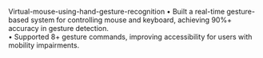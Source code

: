 Virtual-mouse-using-hand-gesture-recognition
 • Built a real-time gesture-based system for controlling mouse and keyboard, achieving 90%+ accuracy in gesture  detection.  
 • Supported 8+ gesture commands, improving accessibility for users with mobility impairments.
